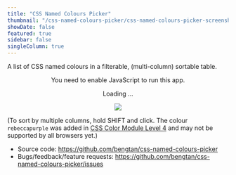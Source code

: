 ```yaml
---
title: "CSS Named Colours Picker"
thumbnail: "/css-named-colours-picker/css-named-colours-picker-screenshot.png"
showDate: false
featured: true
sidebar: false
singleColumn: true
---
```


A list of CSS named colours in a filterable, (multi-column) sortable table.

<div id="root" class="css-named-colours-picker">
    <div style="text-align: center;">
    <noscript>You need to enable JavaScript to run this app.</noscript>
    <p>Loading ...</p>
    <p><img src="/images/Loading_indicator.gif" /></p>
    </div>
</div>
<script src="dist/main.js"></script>

(To sort by multiple columns, hold SHIFT and click. The colour `rebeccapurple` was added in [CSS Color Module Level 4](https://www.w3.org/TR/css-color-4/) and may not be supported by all browsers yet.)

* Source code: https://github.com/bengtan/css-named-colours-picker
* Bugs/feedback/feature requests: https://github.com/bengtan/css-named-colours-picker/issues
